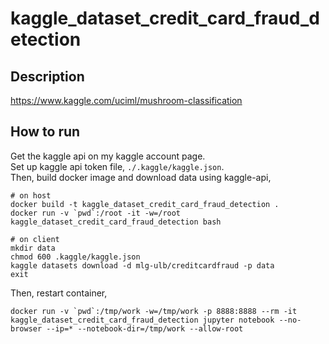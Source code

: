 # kaggle_dataset_credit_card_fraud_detection

## Description

https://www.kaggle.com/uciml/mushroom-classification

## How to run

Get the kaggle api on my kaggle account page.  
Set up kaggle api token file, `./.kaggle/kaggle.json`.  
Then, build docker image and download data using kaggle-api,    

```
# on host
docker build -t kaggle_dataset_credit_card_fraud_detection .
docker run -v `pwd`:/root -it -w=/root kaggle_dataset_credit_card_fraud_detection bash
```

```
# on client
mkdir data
chmod 600 .kaggle/kaggle.json
kaggle datasets download -d mlg-ulb/creditcardfraud -p data
exit
```

Then, restart container, 

```
docker run -v `pwd`:/tmp/work -w=/tmp/work -p 8888:8888 --rm -it kaggle_dataset_credit_card_fraud_detection jupyter notebook --no-browser --ip=* --notebook-dir=/tmp/work --allow-root
```
